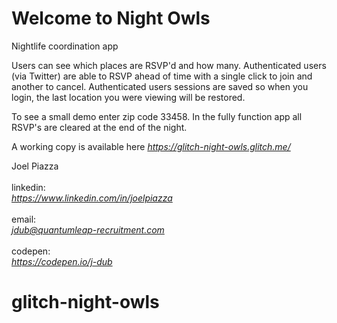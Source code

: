 Welcome to Night Owls
=========================

Nightlife coordination app<br>

Users can see which places are RSVP'd and how many. Authenticated users (via Twitter) are able to RSVP ahead of time with a single click to join and another to cancel. Authenticated users sessions are saved so when you login, the last location you were viewing will be restored.<br>

To see a small demo enter zip code 33458. In the fully function app all RSVP's are cleared at the end of the night.

A working copy is available here <em>https://glitch-night-owls.glitch.me/<br></em>

Joel Piazza<br><br>
linkedin:<br> <em>https://www.linkedin.com/in/joelpiazza</em><br><br>
email: <br><em>jdub@quantumleap-recruitment.com</em><br><br>
codepen:<br> <em>https://codepen.io/j-dub</em>


# glitch-night-owls
